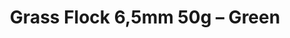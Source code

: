 ---
layout: product
title: "Grass Flock 6,5mm 50g – Green"
price: "800" 
desc: "Statička trava"
img_path: "/assets/img/MSC62.webp"
brand: "ModelScene"
available: false
special_offer: false
new: false
soon: false
cat: "080000"
subcat: "080300"
subsubcat: "0N/A"
sifra: "MSC62"
popular: false
spec: false
---